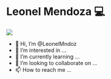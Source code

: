    <div width="50" aling="center">
        <h1>Leonel Mendoza 💻</h1>
        <img src="https://i.pinimg.com/originals/b1/5b/d5/b15bd596014d9d9310e59b07b85da550.gif">
   </div>




- 👋 Hi, I’m @LeonelMndoz
- 👀 I’m interested in ...
- 🌱 I’m currently learning ...
- 💞️ I’m looking to collaborate on ...
- 📫 How to reach me ...
